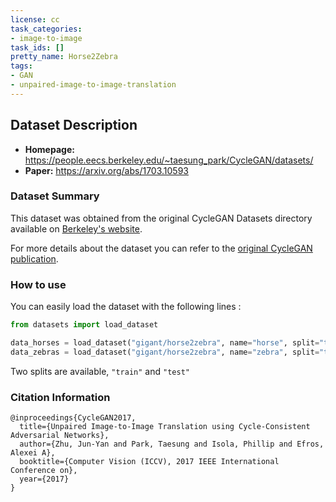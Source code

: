 ```yaml
---
license: cc
task_categories:
- image-to-image
task_ids: []
pretty_name: Horse2Zebra
tags:
- GAN
- unpaired-image-to-image-translation
---
```

## Dataset Description
- **Homepage:** https://people.eecs.berkeley.edu/~taesung_park/CycleGAN/datasets/
- **Paper:** https://arxiv.org/abs/1703.10593

### Dataset Summary

This dataset was obtained from the original CycleGAN Datasets directory available on [Berkeley's website](https://people.eecs.berkeley.edu/~taesung_park/CycleGAN/datasets/).


For more details about the dataset you can refer to the [original CycleGAN publication](https://arxiv.org/abs/1703.10593).

### How to use

You can easily load the dataset with the following lines :

```python
from datasets import load_dataset

data_horses = load_dataset("gigant/horse2zebra", name="horse", split="train")
data_zebras = load_dataset("gigant/horse2zebra", name="zebra", split="train")
```
Two splits are available, `"train"` and `"test"`

### Citation Information

```
@inproceedings{CycleGAN2017,
  title={Unpaired Image-to-Image Translation using Cycle-Consistent Adversarial Networks},
  author={Zhu, Jun-Yan and Park, Taesung and Isola, Phillip and Efros, Alexei A},
  booktitle={Computer Vision (ICCV), 2017 IEEE International Conference on},
  year={2017}
}
```